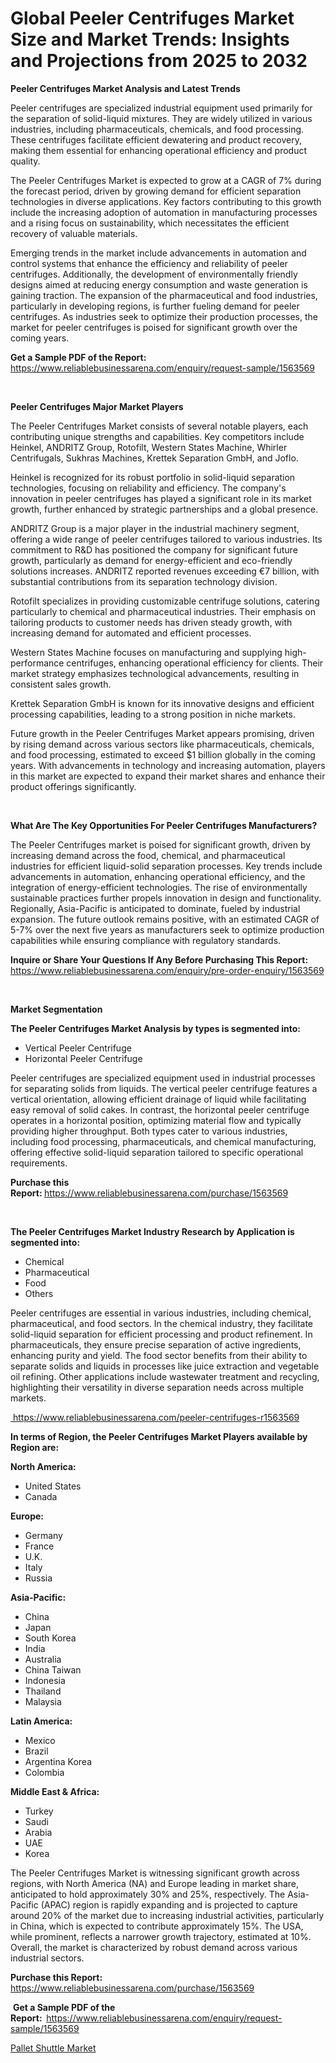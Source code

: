 <p><h1>Global Peeler Centrifuges Market Size and Market Trends: Insights and Projections from 2025 to 2032</h1></p><p><strong>Peeler Centrifuges Market Analysis and Latest Trends</strong></p>
<p><p>Peeler centrifuges are specialized industrial equipment used primarily for the separation of solid-liquid mixtures. They are widely utilized in various industries, including pharmaceuticals, chemicals, and food processing. These centrifuges facilitate efficient dewatering and product recovery, making them essential for enhancing operational efficiency and product quality.</p><p>The Peeler Centrifuges Market is expected to grow at a CAGR of 7% during the forecast period, driven by growing demand for efficient separation technologies in diverse applications. Key factors contributing to this growth include the increasing adoption of automation in manufacturing processes and a rising focus on sustainability, which necessitates the efficient recovery of valuable materials. </p><p>Emerging trends in the market include advancements in automation and control systems that enhance the efficiency and reliability of peeler centrifuges. Additionally, the development of environmentally friendly designs aimed at reducing energy consumption and waste generation is gaining traction. The expansion of the pharmaceutical and food industries, particularly in developing regions, is further fueling demand for peeler centrifuges. As industries seek to optimize their production processes, the market for peeler centrifuges is poised for significant growth over the coming years.</p></p>
<p><strong>Get a Sample PDF of the Report:&nbsp;</strong> <a href="https://www.reliablebusinessarena.com/enquiry/request-sample/1563569?utm_campaign=2779&utm_medium=2&utm_source=Github&utm_content=ia&utm_term=11042025&utm_id=peeler-centrifuges">https://www.reliablebusinessarena.com/enquiry/request-sample/1563569</a></p>
<p>&nbsp;</p>
<p><strong>Peeler Centrifuges Major Market Players</strong></p>
<p><p>The Peeler Centrifuges Market consists of several notable players, each contributing unique strengths and capabilities. Key competitors include Heinkel, ANDRITZ Group, Rotofilt, Western States Machine, Whirler Centrifugals, Sukhras Machines, Krettek Separation GmbH, and Joflo.</p><p>Heinkel is recognized for its robust portfolio in solid-liquid separation technologies, focusing on reliability and efficiency. The company's innovation in peeler centrifuges has played a significant role in its market growth, further enhanced by strategic partnerships and a global presence.</p><p>ANDRITZ Group is a major player in the industrial machinery segment, offering a wide range of peeler centrifuges tailored to various industries. Its commitment to R&D has positioned the company for significant future growth, particularly as demand for energy-efficient and eco-friendly solutions increases. ANDRITZ reported revenues exceeding €7 billion, with substantial contributions from its separation technology division.</p><p>Rotofilt specializes in providing customizable centrifuge solutions, catering particularly to chemical and pharmaceutical industries. Their emphasis on tailoring products to customer needs has driven steady growth, with increasing demand for automated and efficient processes.</p><p>Western States Machine focuses on manufacturing and supplying high-performance centrifuges, enhancing operational efficiency for clients. Their market strategy emphasizes technological advancements, resulting in consistent sales growth.</p><p>Krettek Separation GmbH is known for its innovative designs and efficient processing capabilities, leading to a strong position in niche markets.</p><p>Future growth in the Peeler Centrifuges Market appears promising, driven by rising demand across various sectors like pharmaceuticals, chemicals, and food processing, estimated to exceed $1 billion globally in the coming years. With advancements in technology and increasing automation, players in this market are expected to expand their market shares and enhance their product offerings significantly.</p></p>
<p>&nbsp;</p>
<p><strong>What Are The Key Opportunities For Peeler Centrifuges Manufacturers?</strong></p>
<p><p>The Peeler Centrifuges market is poised for significant growth, driven by increasing demand across the food, chemical, and pharmaceutical industries for efficient liquid-solid separation processes. Key trends include advancements in automation, enhancing operational efficiency, and the integration of energy-efficient technologies. The rise of environmentally sustainable practices further propels innovation in design and functionality. Regionally, Asia-Pacific is anticipated to dominate, fueled by industrial expansion. The future outlook remains positive, with an estimated CAGR of 5-7% over the next five years as manufacturers seek to optimize production capabilities while ensuring compliance with regulatory standards.</p></p>
<p><strong>Inquire or Share Your Questions If Any Before Purchasing This Report:</strong> <a href="https://www.reliablebusinessarena.com/enquiry/pre-order-enquiry/1563569?utm_campaign=2779&utm_medium=2&utm_source=Github&utm_content=ia&utm_term=11042025&utm_id=peeler-centrifuges">https://www.reliablebusinessarena.com/enquiry/pre-order-enquiry/1563569</a></p>
<p>&nbsp;</p>
<p><strong>Market Segmentation</strong></p>
<p><strong>The Peeler Centrifuges Market Analysis by types is segmented into:</strong></p>
<p><ul><li>Vertical Peeler Centrifuge</li><li>Horizontal Peeler Centrifuge</li></ul></p>
<p><p>Peeler centrifuges are specialized equipment used in industrial processes for separating solids from liquids. The vertical peeler centrifuge features a vertical orientation, allowing efficient drainage of liquid while facilitating easy removal of solid cakes. In contrast, the horizontal peeler centrifuge operates in a horizontal position, optimizing material flow and typically providing higher throughput. Both types cater to various industries, including food processing, pharmaceuticals, and chemical manufacturing, offering effective solid-liquid separation tailored to specific operational requirements.</p></p>
<p><strong>Purchase this Report:&nbsp;</strong><a href="https://www.reliablebusinessarena.com/purchase/1563569?utm_campaign=2779&utm_medium=2&utm_source=Github&utm_content=ia&utm_term=11042025&utm_id=peeler-centrifuges">https://www.reliablebusinessarena.com/purchase/1563569</a></p>
<p>&nbsp;</p>
<p><strong>The Peeler Centrifuges Market Industry Research by Application is segmented into:</strong></p>
<p><ul><li>Chemical</li><li>Pharmaceutical</li><li>Food</li><li>Others</li></ul></p>
<p><p>Peeler centrifuges are essential in various industries, including chemical, pharmaceutical, and food sectors. In the chemical industry, they facilitate solid-liquid separation for efficient processing and product refinement. In pharmaceuticals, they ensure precise separation of active ingredients, enhancing purity and yield. The food sector benefits from their ability to separate solids and liquids in processes like juice extraction and vegetable oil refining. Other applications include wastewater treatment and recycling, highlighting their versatility in diverse separation needs across multiple markets.</p></p>
<p><a href="https://www.reliablebusinessarena.com/peeler-centrifuges-r1563569?utm_campaign=2779&utm_medium=2&utm_source=Github&utm_content=ia&utm_term=11042025&utm_id=peeler-centrifuges">&nbsp;https://www.reliablebusinessarena.com/peeler-centrifuges-r1563569</a></p>
<p><strong>In terms of Region, the Peeler Centrifuges Market Players available by Region are:</strong></p>
<p>
    <p> <strong> North America: </strong>
        <ul>
            <li>United States</li>
            <li>Canada</li>
        </ul>
        </p> 
    <p> <strong> Europe: </strong>
        <ul>
            <li>Germany</li>
            <li>France</li>
            <li>U.K.</li>
            <li>Italy</li>
            <li>Russia</li>
        </ul>
        </p> 
    <p> <strong> Asia-Pacific: </strong>
        <ul>
            <li>China</li>
            <li>Japan</li>
            <li>South Korea</li>
            <li>India</li>
            <li>Australia</li>
            <li>China Taiwan</li>
            <li>Indonesia</li>
            <li>Thailand</li>
            <li>Malaysia</li>
        </ul>
        </p> 
    <p> <strong> Latin America: </strong>
        <ul>
            <li>Mexico</li>
            <li>Brazil</li>
            <li>Argentina Korea</li>
            <li>Colombia</li>
        </ul>
        </p> 
    <p> <strong> Middle East & Africa: </strong>
        <ul>
            <li>Turkey</li>
            <li>Saudi</li>
            <li>Arabia</li>
            <li>UAE</li>
            <li>Korea</li>
        </ul>
    </p>
    </p>
<p><p>The Peeler Centrifuges Market is witnessing significant growth across regions, with North America (NA) and Europe leading in market share, anticipated to hold approximately 30% and 25%, respectively. The Asia-Pacific (APAC) region is rapidly expanding and is projected to capture around 20% of the market due to increasing industrial activities, particularly in China, which is expected to contribute approximately 15%. The USA, while prominent, reflects a narrower growth trajectory, estimated at 10%. Overall, the market is characterized by robust demand across various industrial sectors.</p></p>
<p><strong>Purchase this Report: </strong><a href="https://www.reliablebusinessarena.com/purchase/1563569?utm_campaign=2779&utm_medium=2&utm_source=Github&utm_content=ia&utm_term=11042025&utm_id=peeler-centrifuges">https://www.reliablebusinessarena.com/purchase/1563569</a></p>
<p>&nbsp;<strong>Get a Sample PDF of the Report:&nbsp;&nbsp;</strong><a href="https://www.reliablebusinessarena.com/enquiry/request-sample/1563569?utm_campaign=2779&utm_medium=2&utm_source=Github&utm_content=ia&utm_term=11042025&utm_id=peeler-centrifuges">https://www.reliablebusinessarena.com/enquiry/request-sample/1563569</a></p>
<p><strong></strong></p>
<p><p><a href="https://github.com/mafeasavzal/Market-Research-Report-List-1/blob/main/pallet-shuttle-market.md?utm_campaign=2779&utm_medium=2&utm_source=Github&utm_content=ia&utm_term=11042025&utm_id=peeler-centrifuges">Pallet Shuttle Market</a></p></p>
